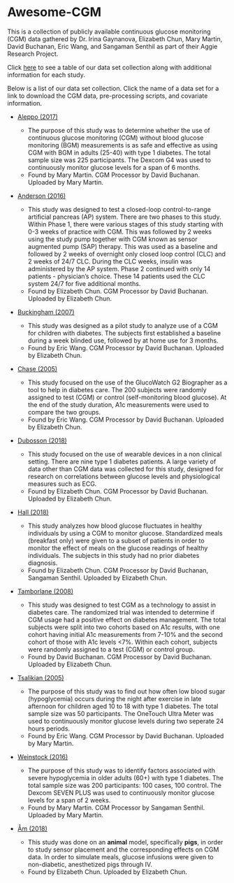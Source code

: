 # Awesome-CGM
This is a collection of publicly available continuous glucose monitoring (CGM) data gathered by Dr. Irina Gaynanova, Elizabeth Chun, Mary Martin, David Buchanan, Eric Wang, and Sangaman Senthil as part of their Aggie Research Project. 

Click [here](https://github.com/irinagain/Awesome-CGM/wiki) to see a table of our data set collection along with additional information for each study. 

Below is a list of our data set collection. Click the name of a data set for a link to download the CGM data, pre-processing scripts, and covariate information.


* [Aleppo (2017)](https://github.com/irinagain/Awesome-CGM/wiki/Aleppo-(2017))
  * The purpose of this study was to determine whether the use of continuous glucose monitoring (CGM) without blood glucose monitoring (BGM) measurements is as safe and effective as using CGM with BGM in adults (25-40) with type 1 diabetes. The total sample size was 225 participants. The Dexcom G4 was used to continuously monitor glucose levels for a span of 6 months.
  * Found by Mary Martin. CGM Processor by David Buchanan. Uploaded by Mary Martin.
  
* [Anderson (2016)](https://github.com/irinagain/Awesome-CGM/wiki/Anderson-(2016))
  * This study was designed to test a closed-loop control-to-range artificial pancreas (AP) system. There are two phases to this study. Within Phase 1, there were various stages of this study starting with 0-3 weeks of practice with CGM. This was followed by 2 weeks using the study pump together with CGM known as sensor augmented pump (SAP) therapy. This was used as a baseline and followed by 2 weeks of overnight only closed loop control (CLC) and 2 weeks of 24/7 CLC. During the CLC weeks, insulin was administered by the AP system. Phase 2 continued with only 14 patients - physician’s choice. These 14 patients used the CLC system 24/7 for five additional months.
  * Found by Elizabeth Chun. CGM Processor by David Buchanan. Uploaded by Elizabeth Chun.

* [Buckingham (2007)](https://github.com/irinagain/Awesome-CGM/wiki/Buckingham-(2007))
  * This study was designed as a pilot study to analyze use of a CGM for children with diabetes. The subjects first established a baseline during a week blinded use, followed by at home use for 3 months.
  * Found by Eric Wang. CGM Processor by David Buchanan. Uploaded by Elizabeth Chun.

* [Chase (2005)](https://github.com/irinagain/Awesome-CGM/wiki/Chase-(2005))
  * This study focused on the use of the GlucoWatch G2 Biographer as a tool to help in diabetes care. The 200 subjects were randomly assigned to test (CGM) or control (self-monitoring blood glucose). At the end of the study duration, A1c measurements were used to compare the two groups.
  * Found by Eric Wang. CGM Processor by David Buchanan. Uploaded by Elizabeth Chun.

* [Dubosson (2018)](https://github.com/irinagain/Awesome-CGM/wiki/Dubosson-(2018))
  * This study focused on the use of wearable devices in a non clinical setting. There are nine type 1 diabetes patients. A large variety of data other than CGM data was collected for this study, designed for research on correlations between glucose levels and physiological measures such as ECG.
  * Found by Elizabeth Chun. CGM Processor by David Buchanan. Uploaded by Elizabeth Chun.

* [Hall (2018)](https://github.com/irinagain/Awesome-CGM/wiki/Hall-(2018))
  * This study analyzes how blood glucose fluctuates in healthy individuals by using a CGM to monitor glucose. Standardized meals (breakfast only) were given to a subset of patients in order to monitor the effect of meals on the glucose readings of healthy individuals. The subjects in this study had no prior diabetes diagnosis.
  * Found by Elizabeth Chun. CGM Processor by David Buchanan, Sangaman Senthil. Uploaded by Elizabeth Chun.

* [Tamborlane (2008)](https://github.com/irinagain/Awesome-CGM/wiki/Tamborlane-(2008))
  * This study was designed to test CGM as a technology to assist in diabetes care. The randomized trial was intended to determine if CGM usage had a positive effect on diabetes management. The total subjects were split into two cohorts based on A1c results, with one cohort having initial A1c measurements from 7-10% and the second cohort of those with A1c levels <7%. Within each cohort, subjects were randomly assigned to a test (CGM) or control group.
  * Found by David Buchanan. CGM Processor by David Buchanan. Uploaded by Elizabeth Chun.

* [Tsalikian (2005)](https://github.com/irinagain/Awesome-CGM/wiki/Tsalikian-(2005)) 
  * The purpose of this study was to find out how often low blood sugar (hypoglycemia) occurs during the night after exercise in late afternoon for children aged 10 to 18 with type 1 diabetes. The total sample size was 50 participants. The OneTouch Ultra Meter was used to continuously monitor glucose levels during two seperate 24 hours periods.
  * Found by Eric Wang. CGM Processor by David Buchanan. Uploaded by Mary Martin.

* [Weinstock (2016)](https://github.com/irinagain/Awesome-CGM/wiki/Weinstock-(2016))
  * The purpose of this study was to identify factors associated with severe hypoglycemia in older adults (60+) with type 1 diabetes. The total sample size was 200 participants: 100 cases, 100 control. The Dexcom SEVEN PLUS was used to continuously monitor glucose levels for a span of 2 weeks.
  * Found by Mary Martin. CGM Processor by Sangaman Senthil. Uploaded by Mary Martin.

* [Åm (2018)](https://github.com/irinagain/Awesome-CGM/wiki/%C3%85m-(2018))
  * This study was done on an **animal** model, specifically **pigs**, in order to study sensor placement and the corresponding effects on CGM data. In order to simulate meals, glucose infusions were given to non-diabetic, anesthetized pigs through IV.
  * Found by Elizabeth Chun. Uploaded by Elizabeth Chun.


